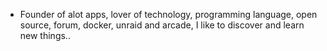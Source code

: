 - Founder of alot apps, lover of technology, programming language, open source, forum, docker, unraid and arcade, I like to discover and learn new things..
  <br>


































































































































































